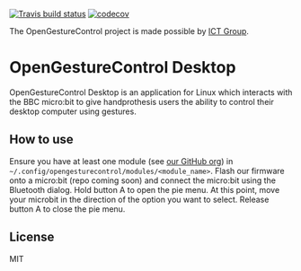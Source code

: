 [![Travis build status](https://travis-ci.org/OpenGestureControl/Desktop.svg?branch=master)](https://travis-ci.org/OpenGestureControl) [![codecov](https://codecov.io/gh/OpenGestureControl/Desktop/branch/master/graph/badge.svg)](https://codecov.io/gh/OpenGestureControl/Desktop)

The OpenGestureControl project is made possible by [ICT Group](https://ict.eu/).

# OpenGestureControl Desktop
OpenGestureControl Desktop is an application for Linux which interacts with the BBC micro:bit to give handprothesis users the ability to control their desktop computer using gestures.

## How to use
Ensure you have at least one module (see [our GitHub org](https://github.com/OpenGestureControl/)) in ``~/.config/opengesturecontrol/modules/<module_name>``. Flash our firmware onto a micro:bit (repo coming soon) and connect the micro:bit using the Bluetooth dialog. Hold button A to open the pie menu. At this point, move your microbit in the direction of the option you want to select. Release button A to close the pie menu.

## License
MIT
